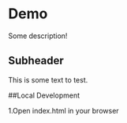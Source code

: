 # Demo

Some description!

## Subheader

This is some text to test.

##Local Development

1.Open index.html in your browser